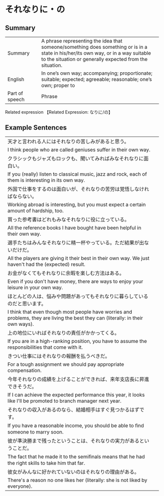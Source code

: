 # それなりに・の

## Summary

<table><tr>   <td>Summary<td>   <td>A phrase representing the idea that someone/something does something or is in a state in his/her/its own way, or in a way suitable to the situation or generally expected from the situation.</td><tr><tr>   <td>English<td>   <td>In one’s own way; accompanying; proportionate; suitable; expected; agreeable; reasonable; one’s own; proper to</td><tr><tr>   <td>Part of speech<td>   <td>Phrase</td><tr></table><tr>   <td>Related expression<td>   <td>【Related Expression: なりに/の】</td><tr></table></table>

## Example Sentences

<table><tr><td>天才と言われる人にはそれなりの苦しみがあると思う。<td><tr><tr><td>I think people who are called geniuses suffer in their own way.<td><tr><tr><td>クラシックもジャズもロックも、聞いてみればみなそれなりに面白い。<td><tr><tr><td>If you (really) listen to classical music, jazz and rock, each of them is interesting in its own way.<td><tr><tr><td>外国で仕事をするのは面白いが、それなりの苦労は覚悟しなければならない。<td><tr><tr><td>Working abroad is interesting, but you must expect a certain amount of hardship, too.<td><tr><tr><td>買った参考書はどれもみなそれなりに役に立っている。<td><tr><tr><td>All the reference books I have bought have been helpful in their own way.<td><tr><tr><td>選手たちはみんなそれなりに精一杯やっている。ただ結果が出ないだけだ。<td><tr><tr><td>All the players are giving it their best in their own way. We just haven't had the (expected) result.<td><tr><tr><td>お金がなくてもそれなりに余暇を楽しむ方法はある。<td><tr><tr><td>Even if you don't have money, there are ways to enjoy your leisure in your own way.<td><tr><tr><td>ほとんどの人は、悩みや問題があってもそれなりに暮らしているのだと思います。<td><tr><tr><td>I think that even though most people have worries and problems, they are living the best they can (literally: in their own ways).<td><tr><tr><td>上の地位にいればそれなりの責任がかかってくる。<td><tr><tr><td>If you are in a high-ranking position, you have to assume the responsibilities that come with it.<td><tr><tr><td>きつい仕事にはそれなりの報酬を払うべきだ。<td><tr><tr><td>For a tough assignment we should pay appropriate compensation.<td><tr><tr><td>今年それなりの成績を上げることができれば、来年支店長に昇進できそうだ。<td><tr><tr><td>If I can achieve the expected performance this year, it looks like I'll be promoted to branch manager next year.<td><tr><tr><td>それなりの収入があるのなら、結婚相手はすぐ見つかるはずです。<td><tr><tr><td>If you have a reasonable income, you should be able to ﬁnd someone to marry soon.<td><tr><tr><td>彼が準決勝まで残ったということは、それなりの実力があるということだ。<td><tr><tr><td>The fact that he made it to the semiﬁnals means that he had the right skills to take him that far.<td><tr><tr><td>彼女がみんなに好かれていないのはそれなりの理由がある。<td><tr><tr><td>There's a reason no one likes her (literally: she is not liked by everyone).<td><tr></table>

